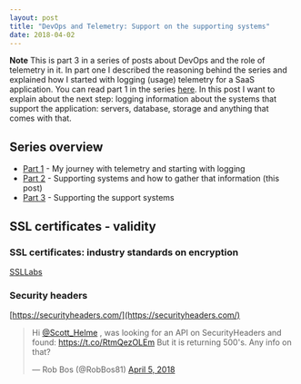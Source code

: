 ```yaml
---
layout: post
title: "DevOps and Telemetry: Support on the supporting systems"
date: 2018-04-02
---
```


**Note** This is part 3 in a series of posts about DevOps and the role of telemetry in it. In part one I described the reasoning behind the series and explained how I started with logging (usage) telemetry for a SaaS application. You can read part 1 in the series [here](https://devopsjournal.io/blog/2018/02/23/DevOps-and-Telemetry-Insights-into-your-application).
In this post I want to explain about the next step: logging information about the systems that support the application: servers, database, storage and anything that comes with that.

## Series overview
* [Part 1](https://devopsjournal.io/blog/2018/02/23/DevOps-and-Telemetry-Insights-into-your-application) - My journey with telemetry and starting with logging
* [Part 2](https://devopsjournal.io/blog/2018/03/22/DevOps-and-Telemetry-Insights-supporting-systems) - Supporting systems and how to gather that information (this post)
* [Part 3](https://devopsjournal.io/blog/2018/04/02/DevOps-and-Telemetry-support-the-support-systems) - Supporting the support systems

## SSL certificates - validity


### SSL certificates: industry standards on encryption
[SSLLabs](https://www.ssllabs.com/)

### Security headers
[https://securityheaders.com/](https://securityheaders.com/)

<blockquote class="twitter-tweet" data-lang="en"><p lang="en" dir="ltr">Hi <a href="https://twitter.com/Scott_Helme?ref_src=twsrc%5Etfw">@Scott_Helme</a> , was looking for an API on SecurityHeaders and found: <a href="https://t.co/RtmQezOLEm">https://t.co/RtmQezOLEm</a> But it is returning 500&#39;s. Any info on that?</p>&mdash; Rob Bos (@RobBos81) <a href="https://twitter.com/RobBos81/status/981811874265288704?ref_src=twsrc%5Etfw">April 5, 2018</a></blockquote>
<script async src="https://platform.twitter.com/widgets.js" charset="utf-8"></script>
